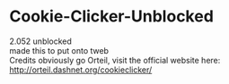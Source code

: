 # Cookie-Clicker-Unblocked
2.052 unblocked<br>
made this to put onto tweb<br>
Credits obviously go Orteil, visit the official website here: http://orteil.dashnet.org/cookieclicker/
